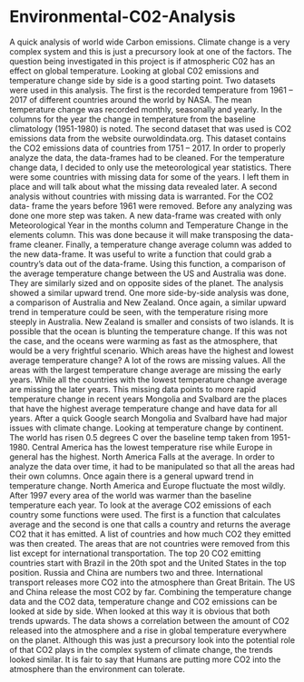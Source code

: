 # Environmental-C02-Analysis
A quick analysis of world wide Carbon emissions.
Climate change is a very complex system and this is just a precursory look at one of the factors. The question being investigated in this project is if atmospheric C02  has an effect on global temperature. Looking at global C02 emissions and temperature change side by side is a good starting point.
	Two datasets were used in this analysis. The first is the recorded temperature from 1961 – 2017 of different countries around the world by NASA. The mean temperature change was recorded monthly, seasonally and yearly. In the columns for the year the change in temperature from the baseline climatology (1951-1980) is noted. The second dataset that was used is CO2 emissions data from the website ourwoldindata.org. This dataset contains the CO2 emissions data of countries from 1751 – 2017.
	In order to properly analyze the data, the data-frames had to be cleaned. For the temperature change data, I decided to only use the meteorological year statistics. There were some countries with missing data for some of the years. I left them in place and will talk about what the missing data revealed later. A second analysis without countries with missing data is warranted. For the CO2 data- frame the years before 1961 were removed. Before any analyzing was done one more step was taken. A new data-frame was created with only Meteorological Year in the months column and Temperature Change in the elements column. This was done because it will make transposing the data-frame cleaner. Finally, a temperature change average column was added to the new data-frame. 
	It was useful to write a function that could grab a country’s data out of the data-frame. Using this function, a comparison of the average temperature change between the US and Australia was done. They are similarly sized and on opposite sides of the planet. The analysis showed a similar upward trend. One more side-by-side analysis was done, a comparison of Australia and New Zealand. Once again, a similar upward trend in temperature could be seen, with the temperature rising more steeply in Australia. New Zealand is smaller and consists of two islands. It is possible that the ocean is blunting the temperature change. If this was not the case, and the oceans were warming as fast as the atmosphere, that would be a very frightful scenario. 
	Which areas have the highest and lowest average temperature change? A lot of the rows are missing values. All the areas with the largest temperature change average are missing the early years. While all the countries with the lowest temperature change average are missing the later years. This missing data points to more rapid temperature change in recent years Mongolia and Svalbard are the places that have the highest average temperature change and have data for all years. After a quick Google search Mongolia and Svalbard have had major issues with climate change. Looking at temperature change by continent. The world has risen 0.5 degrees C over the baseline temp taken from 1951-1980. Central America has the lowest temperature rise while Europe in general has the highest. North America Falls at the average.
	In order to analyze the data over time, it had to be manipulated so that all the areas had their own columns. Once again there is a general upward trend in temperature change. North America and Europe fluctuate the most wildly. After 1997 every area of the world was warmer than the baseline temperature each year.
	To look at the average CO2 emissions of each country some functions were used. The first is a function that calculates average and the second is one that calls a country and returns the average CO2 that it has emitted. A list of countries and how much CO2 they emitted was then created. The areas that are not countries were removed from this list except for international transportation. The top 20 CO2 emitting countries start with Brazil in the 20th spot and the United States in the top position. Russia and China are numbers two and three. International transport releases more CO2 into the atmosphere than Great Britain. The US and China release the most CO2 by far. Combining the temperature change data and the CO2 data, temperature change and CO2 emissions can be looked at side by side. When looked at this way it is obvious that both trends upwards.
	The data shows a correlation between the amount of CO2 released into the atmosphere and a rise in global temperature everywhere on the planet. Although this was just a precursory look into the potential role of that CO2 plays in the complex system of climate change, the trends looked similar. It is fair to say that Humans are putting more CO2 into the atmosphere than the environment can tolerate. 
